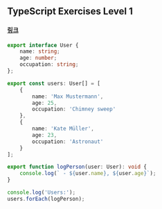 ## TypeScript Exercises Level 1
#### [링크](https://typescript-exercises.github.io/#exercise=1&file=%2Findex.ts)

```ts
export interface User {
    name: string;
    age: number;
    occupation: string;
};

export const users: User[] = [
    {
        name: 'Max Mustermann',
        age: 25,
        occupation: 'Chimney sweep'
    },
    {
        name: 'Kate Müller',
        age: 23,
        occupation: 'Astronaut'
    }
];

export function logPerson(user: User): void {
    console.log(` - ${user.name}, ${user.age}`);
}

console.log('Users:');
users.forEach(logPerson);
```